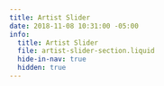 ```yaml
---
title: Artist Slider
date: 2018-11-08 10:31:00 -05:00
info:
  title: Artist Slider
  file: artist-slider-section.liquid
  hide-in-nav: true
  hidden: true
---
```


